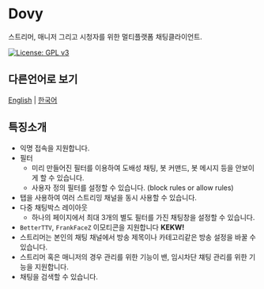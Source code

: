 # Dovy
스트리머, 매니저 그리고 시청자를 위한 멀티플랫폼 채팅클라이언트.

[![License: GPL v3](https://img.shields.io/badge/License-GPLv3-blue.svg)](https://www.gnu.org/licenses/gpl-3.0)

## 다른언어로 보기
[English](README.md) | [한국어](README.ko-kr.md)

## 특징소개
- 익명 접속을 지원합니다.
- 필터
    - 미리 만들어진 필터를 이용하여 도배성 채팅, 봇 커맨드, 봇 메시지 등을 안보이게 할 수 있습니다.
    - 사용자 정의 필터를 설정할 수 있습니다. (block rules or allow rules)
- 탭을 사용하여 여러 스트리밍 채널을 동시 사용할 수 있습니다.
- 다중 채팅박스 레이아웃
    - 하나의 페이지에서 최대 3개의 별도 필터를 가진 채팅창을 설정할 수 있습니다.
- `BetterTTV`, `FrankFaceZ` 이모티콘을 지원합니다 **KEKW!**
- 스트리머는 본인의 채팅 채널에서 방송 제목이나 카테고리같은 방송 설정을 바꿀 수 있습니다.
- 스트리머 혹은 매니저의 경우 관리를 위한 기능이 밴, 임시차단 챼팅 관리를 위한 기능을 지원합니다.
- 채팅을 검색할 수 있습니다.